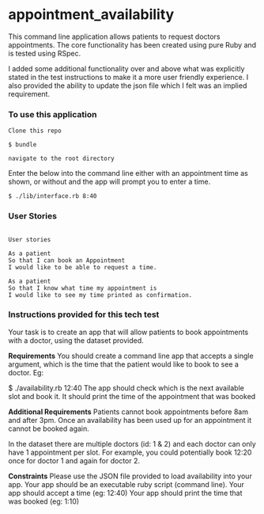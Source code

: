 # appointment_availability

This command line application allows patients to request doctors appointments.  The core functionality has been created using pure Ruby and is tested using RSpec.  

I added some additional functionality over and above what was explicitly stated in the test instructions to make it a more user friendly experience.  I also provided the ability to update the json file which I felt was an implied requirement.

### To use this application

```
Clone this repo
```
```
$ bundle
```
```
navigate to the root directory
```
Enter the below into the command line either with an appointment time as shown, or without and the app will prompt you to enter a time.

```
$ ./lib/interface.rb 8:40
```

### User Stories
```

User stories

As a patient
So that I can book an Appointment
I would like to be able to request a time.

As a patient
So that I know what time my appointment is
I would like to see my time printed as confirmation.
```
### Instructions provided for this tech test

Your task is to create an app that will allow patients to book appointments with a doctor, using the dataset provided.

**Requirements**
You should create a command line app that accepts a single argument, which is the time that the patient would like to book to see a doctor. Eg:

$ ./availability.rb 12:40
The app should check which is the next available slot and book it. It should print the time of the appointment that was booked

**Additional Requirements**
Patients cannot book appointments before 8am and after 3pm. Once an availability has been used up for an appointment it cannot be booked again.

In the dataset there are multiple doctors (id: 1 & 2) and each doctor can only have 1 appointment per slot. For example, you could potentially book 12:20 once for doctor 1 and again for doctor 2.

**Constraints**
Please use the JSON file provided to load availability into your app.
Your app should be an executable ruby script (command line).
Your app should accept a time (eg: 12:40)
Your app should print the time that was booked (eg: 1:10)
